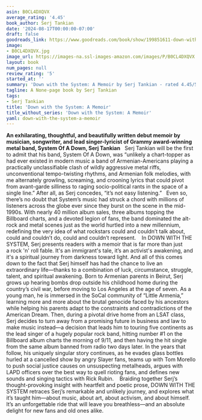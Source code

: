 ```yaml
---
asin: B0CL4DXQVX
average_rating: '4.45'
book_author: Serj Tankian
date: '2024-08-17T00:00:00-07:00'
draft: false
goodreads_link: https://www.goodreads.com/book/show/199851611-down-with-the-system
image:
- B0CL4DXQVX.jpg
image_url: https://images-na.ssl-images-amazon.com/images/P/B0CL4DXQVX.01._SCLZZZZZZZ.jpg
layout: book
num_pages: null
review_rating: '5'
started_at: ''
summary: 'Down with the System: A Memoir by Serj Tankian - rated 4.45/5 on Goodreads'
tagline: A None-page book by Serj Tankian
tags:
- Serj Tankian
title: 'Down with the System: A Memoir'
title_without_series: 'Down with the System: A Memoir'
yaml: down-with-the-system-a-memoir
---
```


<b>An exhilarating, thoughtful, and beautifully written debut memoir by musician, songwriter, and lead singer-lyricist of Grammy award-winning metal band, System Of A Down, Serj Tankian</b>   Serj Tankian will be the first to admit that his band, System Of A Down, was “unlikely a chart-topper as had ever existed in modern music a band of Armenian-Americans playing a practically unclassifiable clash of wildly aggressive metal riffs, unconventional tempo-twisting rhythms, and Armenian folk melodies, with me alternately growling, screaming, and crooning lyrics that could pivot from avant-garde silliness to raging socio-political rants in the space of a single line.” After all, as Serj concedes, “it’s not easy listening.”   Even so, there’s no doubt that System’s music had struck a chord with millions of listeners across the globe ever since they burst on the scene in the mid-1990s. With nearly 40 million album sales, three albums topping the Billboard charts, and a devoted legion of fans, the band dominated the alt-rock and metal scenes just as the world hurtled into a new millennium, redefining the very idea of what rockstars could and couldn’t talk about, could and couldn’t do, could and couldn’t represent.    In DOWN WITH THE SYSTEM, Serj presents readers with a memoir that is far more than just a rock 'n' roll fable. It's an immigrant's tale, it’s an activist's awakening, and it's a spiritual journey from darkness toward light. And all of this comes down to the fact that Serj himself has had the chance to live an extraordinary life—thanks to a combination of luck, circumstance, struggle, talent, and spiritual awakening. Born to Armenian parents in Beirut, Serj grows up hearing bombs drop outside his childhood home during the country’s civil war, before moving to Los Angeles at the age of seven. As a young man, he is immersed in the SoCal community of “Little Armenia,” learning more and more about the brutal genocide faced by his ancestors while helping his parents adapt to the constraints and contradictions of the American Dream. Then, during a pivotal drive home from an LSAT class, Serj decides to turn away from a promising future in business and law to make music instead—a decision that leads him to touring five continents as the lead singer of a hugely popular rock band, hitting number #1 on the Billboard album charts the morning of 9/11, and then having the hit single from the same album banned from radio two days later. In the years that follow, his uniquely singular story continues, as he evades glass bottles hurled at a cancelled show by angry Slayer fans, teams up with Tom Morello to push social justice causes on unsuspecting metalheads, argues with LAPD officers over the best way to quell rioting fans, and defines new sounds and singing tactics with Rick Rubin.    Braiding together Serj’s thought-provoking insight with heartfelt and poetic prose, DOWN WITH THE SYSTEM retraces Serj’s remarkable and unlikely journey, and explores what it’s taught him—about music, about art, about activism, and about himself. It’s an unforgettable ride that will leave you breathless—and an absolute delight for new fans and old ones alike.
